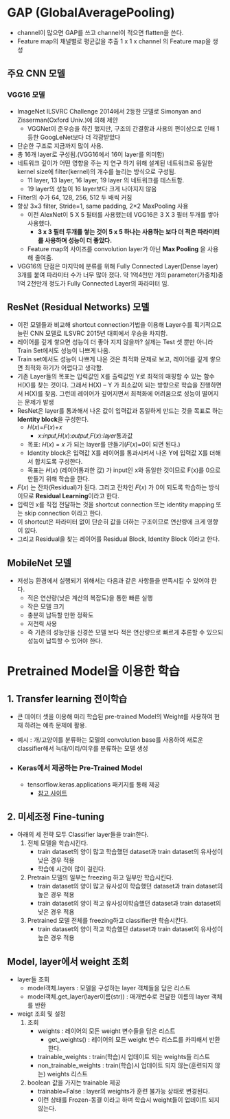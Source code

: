 # GAP (GlobalAveragePooling)
- channel이 많으면 GAP를 쓰고 channel이 적으면 flatten을 쓴다.
- Feature map의 채널별로 평균값을 추출 1 x 1 x channel 의 Feature map을 생성
  
## 주요 CNN 모델
### VGG16 모델
- ImageNet ILSVRC Challenge 2014에서 2등한 모델로 Simonyan and Zisserman(Oxford Univ.)에 의해 제안
    - VGGNet이 준우승을 하긴 했지만, 구조의 간결함과 사용의 편이성으로 인해 1등한 GoogLeNet보다 더 각광받았다
- 단순한 구조로 지금까지 많이 사용.
- 총 16개 layer로 구성됨.(VGG16에서 16이 layer를 의미함)
- 네트워크 깊이가 어떤 영향을 주는 지 연구 하기 위해 설계된 네트워크로 동일한 kernel size에 filter(kernel)의 개수를 늘리는 방식으로 구성됨.
    - 11 layer, 13 layer, 16 layer, 19 layer 의 네트워크를 테스트함.
    - 19 layer의 성능이 16 layer보다 크게 나아지지 않음
- Filter의 수가 64, 128, 256, 512 두 배씩 커짐
- 항상  3×3  filter, Stride=1, same padding,  2×2  MaxPooling 사용
    - 이전 AlexNet이 5 X 5 필터를 사용했는데 VGG16은 3 X 3 필터 두개를 쌓아 사용했다.
        - **3 x 3 필터 두개를 쌓는 것이 5 x 5 하나는 사용하는 보다 더 적은 파라미터를 사용하며 성능이 더 좋았다.**
    - Feature map의 사이즈를 convolution layer가 아닌 **Max Pooling** 을 사용해 줄여줌.
- VGG16의 단점은 마지막에 분류를 위해 Fully Connected Layer(Dense layer) 3개를 붙여 파라미터 수가 너무 많아 졌다. 약 1억4천만 개의 parameter(가중치)중 1억 2천만개 정도가 Fully Connected Layer의 파라미터 임.

## ResNet (Residual Networks) 모델
- 이전 모델들과 비교해 shortcut connection기법을 이용해 Layer수를 획기적으로 늘린 CNN 모델로 ILSVRC 2015년 대회에서 우승을 차지함.
- 레이어를 깊게 쌓으면 성능이 더 좋아 지지 않을까? 실제는 Test 셋 뿐만 아니라 Train Set에서도 성능이 나쁘게 나옴.
- Train set에서도 성능이 나쁘게 나온 것은 최적화 문제로 보고, 레이어를 깊게 쌓으면 최적화 하기가 어렵다고 생각함.
- 기존 Layer들의 목표는 입력값인 X를 출력값인 Y로 최적의 매핑할 수 있는 함수 H(X)를 찾는 것이다. 그래서 H(X) – Y 가 최소값이 되는 방향으로 학습을 진행하면서 H(X)를 찾음. 그런데 레이어가 깊어지면서 최적화에 어려움으로 성능이 떨어지는 문제가 발생
- ResNet은 layer를 통과해서 나온 값이 입력값과 동일하게 만드는 것을 목표로 하는 **Identity block**을 구성한다.
    - 𝐻(𝑥)=𝐹(𝑥)+𝑥
        - 𝑥:𝑖𝑛𝑝𝑢𝑡,𝐻(𝑥):𝑜𝑢𝑡𝑝𝑢𝑡,𝐹(𝑥):𝑙𝑎𝑦𝑒𝑟통과값
    - 목표: 𝐻(𝑥) = 𝑥 가 되는 layer를 만들기(𝐹(𝑥)=0이 되면 된다.)
    - Identity block은 입력값 X를 레이어를 통과시켜서 나온 Y에 입력값 X를 더해서 합치도록 구성한다.
    - 목표는  𝐻(𝑥) (레이어통과한 값) 가 input인 x와 동일한 것이므로 F(x)를 0으로 만들기 위해 학습을 한다.
- 𝐹(𝑥) 는 잔차(Residual)가 된다. 그리고 잔차인  𝐹(𝑥) 가 0이 되도록 학습하는 방식이므로 **Residual Learning**이라고 한다.
- 입력인 x를 직접 전달하는 것을 shortcut connection 또는 identity mapping 또는 skip connection 이라고 한다.
- 이 shortcut은 파라미터 없이 단순히 값을 더하는 구조이므로 연산량에 크게 영향이 없다.
- 그리고 Residual을 찾는 레이어를 Residual Block, Identity Block 이라고 한다.

## MobileNet 모델
- 저성능 환경에서 실행되기 위해서는 다음과 같은 사항들을 만족시킬 수 있어야 한다.
    - 적은 연산량(낮은 계산의 복잡도)을 통한 빠른 실행
    - 작은 모델 크기
    - 충분히 납득할 만한 정확도
    - 저전력 사용
    - 즉 기존의 성능만을 신경쓴 모델 보다 적은 연산량으로 빠르게 추론할 수 있으되 성능이 납득할 수 있어야 한다.

# Pretrained Model을 이용한 학습
## 1. Transfer learning 전이학습
  - 큰 데이터 셋을 이용해 미리 학습된 pre-trained Model의 Weight를 사용하여 현재 하려는 예측 문제에 활용.
  - 예시 : 개/고양이를 분류하는 모델의 convolution base를 사용하여 새로운 classifier해서 늑대/이리/여우를 분류하는 모델 생성

  - ### Keras에서 제공하는 Pre-Trained Model
    - tensorflow.keras.applications 패키지를 통해 제공
      - [참고 사이트](https://www.tensorflow.org/api_docs/python/tf/keras/applications?hl=ko)

## 2. 미세조정 Fine-tuning
- 아래의 세 전략 모두 Classifier layer들을 train한다.
  1. 전체 모델을 학습시킨다.
       - train dataset의 양이 많고 학습했던 dataset과 train dataset의 유사성이 낮은 경우 적용
       - 학습에 시간이 많이 걸린다.
  2. Pretrain 모델의 일부는 freezing 하고 일부만 학습시킨다.
     - train dataset의 양이 많고 유사성이 학습했던 dataset과 train dataset의 높은 경우 적용
     - train dataset의 양이 적고 유사성이학습했던 dataset과 train dataset의  낮은 경우 적용
  3. Pretrained 모델 전체를 freezing하고 classifier만 학습시킨다.
        - train dataset의 양이 적고 학습했던 dataset과 train dataset의 유사성이 높은 경우 적용

## Model, layer에서 weight 조회
- layer들 조회
    - model객체.layers : 모델을 구성하는 layer 객체들을 담은 리스트
    - model객체.get_layer(layer이름(str)) : 매개변수로 전달한 이름의 layer 객체를 반환
- weigt 조회 및 설정
    1. 조회
       - weights : 레이어의 모든 weight 변수들을 담은 리스트
         - get_weights() : 레이어의 모든 weight 변수 리스트를 카피해서 반환한다.
       - trainable_weights : train(학습)시 업데이트 되는 weights들 리스트
       - non_trainable_weights : train(학습)시 업데이트 되지 않는(훈련되지 않는) weights 리스트
    2. boolean 값을 가지는 trainable 제공
        - trainable=False : layer의 weights가 훈련 불가능 상태로 변경된다.
        - 이런 상태를 Frozen-동결 이라고 하며 학습시 weight들이 업데이트 되지 않는다.
